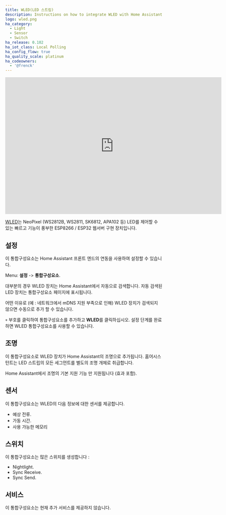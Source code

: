 ```yaml
---
title: WLED(LED 스트립)
description: Instructions on how to integrate WLED with Home Assistant.
logo: wled.png
ha_category:
  - Light
  - Sensor
  - Switch
ha_release: 0.102
ha_iot_class: Local Polling
ha_config_flow: true
ha_quality_scale: platinum
ha_codeowners:
  - '@frenck'
---
```


<iframe width="690" height="437" src="https://www.youtube.com/embed/GLtzCijDUbw" frameborder="0" allow="accelerometer; autoplay; encrypted-media; gyroscope; picture-in-picture" allowfullscreen></iframe>

[WLED](https://github.com/Aircoookie/WLED)는 NeoPixel (WS2812B, WS2811, SK6812, APA102 등) LED를 제어할 수 있는  빠르고 기능이 풍부한 ESP8266 / ESP32 웹서버 구현 장치입니다.

## 설정

이 통합구성요소는 Home Assistant 프론트 엔드의 연동을 사용하여 설정할 수 있습니다.

Menu: **설정** -> **통합구성요소**.

대부분의 경우 WLED 장치는 Home Assistant에서 자동으로 검색합니다. 자동 검색된 LED 장치는 통합구성요소 페이지에 표시됩니다.

어떤 이유로 (예 : 네트워크에서 mDNS 지원 부족으로 인해) WLED 장치가 검색되지 않으면 수동으로 추가 할 수 있습니다.

`+` 부호를 클릭하여 통합구성요소를 추가하고 **WLED**를 클릭하십시오. 설정 단계를 완료하면 WLED 통합구성요소를 사용할 수 있습니다.

## 조명 

이 통합구성요소로 WLED 장치가 Home Assistant의 조명으로 추가됩니다. 홈어시스턴트는 LED 스트립의 모든 세그먼트를 별도의 조명 개체로 취급합니다.

Home Assistant에서 조명의 기본 지원 기능 만 지원됩니다 (효과 포함).

## 센서	

이 통합구성요소는 WLED의 다음 정보에 대한 센서를 제공합니다.

- 예상 전류.
- 가동 시간.
- 사용 가능한 메모리

## 스위치

이 통합구성요소는 많은 스위치를 생성합니다 :

- Nightlight.
- Sync Receive.
- Sync Send.

## 서비스

이 통합구성요소는 현재 추가 서비스를 제공하지 않습니다.
